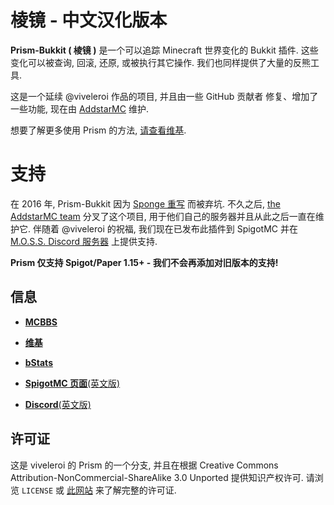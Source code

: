 # 棱镜 - 中文汉化版本

**Prism-Bukkit ( 棱镜 )** 是一个可以追踪 Minecraft 世界变化的 Bukkit 插件. 这些变化可以被查询, 回滚, 还原, 或被执行其它操作.
我们也同样提供了大量的反熊工具.

这是一个延续 @viveleroi 作品的项目, 并且由一些 GitHub 贡献者
修复、增加了一些功能, 现在由 [AddstarMC][addstarmc] 维护.

想要了解更多使用 Prism 的方法, [请查看维基][wiki].

# 支持

在 2016 年, Prism-Bukkit 因为 [Sponge 重写][sponge] 而被弃坑. 不久之后, [the AddstarMC team][addstarmc]
分叉了这个项目, 用于他们自己的服务器并且从此之后一直在维护它. 伴随着 @viveleroi 的祝福,
我们现在已发布此插件到 SpigotMC 并在 [M.O.S.S. Discord 服务器][moss] 上提供支持.

**Prism 仅支持 Spigot/Paper 1.15+ - 我们不会再添加对旧版本的支持!**

## 信息

*  [**MCBBS**][mcbbs]

*  [**维基**][wiki]

*  [**bStats**](https://bstats.org/plugin/bukkit/Prism/4365)

*  [**SpigotMC 页面**(英文版)][spigot]
   
*  [**Discord**(英文版)][moss]

## 许可证

这是 viveleroi 的 Prism 的一个分支, 并且在根据 Creative Commons Attribution-NonCommercial-ShareAlike
3.0 Unported 提供知识产权许可. 请浏览 `LICENSE` 或 [此网站][license]
来了解完整的许可证.

[mcbbs]: https://www.mcbbs.net/thread-1230654-1-1.html
[sponge]: https://github.com/prism/Prism
[wiki]: https://prism-bukkit.readthedocs.io
[license]: http://creativecommons.org/licenses/by-nc-sa/3.0/us/
[addstarmc]: https://github.com/AddstarMC
[moss]: https://discord.gg/V9hS3q7m
[spigot]: https://www.spigotmc.org/resources/prism.75166/
